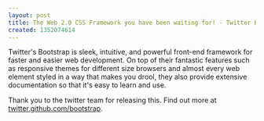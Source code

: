 ```yaml
---
layout: post
title: The Web 2.0 CSS Framework you have been waiting for! - Twitter Bootstrap
created: 1352074614
---
```

Twitter's Bootstrap is sleek, intuitive, and powerful front-end framework for faster and easier web development.  On top of their fantastic features such as responsive themes for different size browsers and almost every web element styled in a way that makes you drool, they also provide extensive documentation so that it's easy to learn and use. 

Thank you to the twitter team for releasing this.   Find out more at <a href="http://twitter.github.com/bootstrap/">twitter.github.com/bootstrap</a>.
